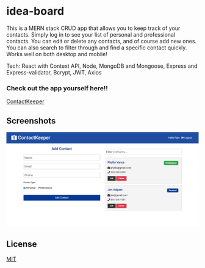 # idea-board

This is a MERN stack CRUD app that allows you to keep track of your contacts. Simply log in to see your list of personal and professional contacts. You can edit or delete any contacts, and of course add new ones. You can also search to filter through and find a specific contact quickly. Works well on both desktop and mobile!

Tech:
React with Context API,
Node,
MongoDB and Mongoose,
Express and Express-validator,
Bcrypt,
JWT,
Axios

### Check out the app yourself here!!

[ContactKeeper](https://contact-keeper-2019.herokuapp.com/)

## Screenshots

![Screenshot](./img/contact-keeper.png)

## License

[MIT](https://choosealicense.com/licenses/mit/)
